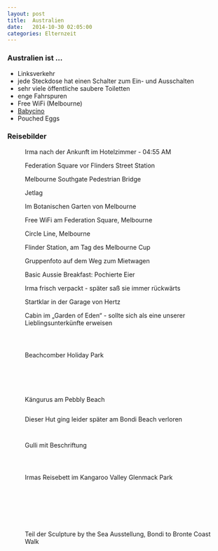 ```yaml
---
layout: post
title:  Australien
date:   2014-10-30 02:05:00
categories: Elternzeit
---
```


### Australien ist …

- Linksverkehr
- jede Steckdose hat einen Schalter zum Ein- und Ausschalten
- sehr viele öffentliche saubere Toiletten
- enge Fahrspuren
- Free WiFi (Melbourne)
- [Babycino][babycino]
- Pouched Eggs

### Reisebilder

<div class="carousel">
<figure>
	<picture>
		<source srcset="/assets/images/phone/DSC01752.JPG" media="(max-width:320px)">
		<source srcset="/assets/images/tablet/DSC01752.JPG" media="(max-width:800px)">
		<source srcset="/assets/images/desktop/DSC01752.JPG" media="(min-width:800px)">
		<img alt="">
	</picture>
	<figcaption>Irma nach der Ankunft im Hotelzimmer - 04:55 AM</figcaption>
</figure>
<figure>
	<picture>
		<source srcset="/assets/images/phone/IMGP0015.JPG" media="(max-width:320px)">
		<source srcset="/assets/images/tablet/IMGP0015.JPG" media="(max-width:800px)">
		<source srcset="/assets/images/desktop/IMGP0015.JPG" media="(min-width:800px)">
		<img alt="">
	</picture>
	<figcaption>Federation Square vor Flinders Street Station</figcaption>
</figure>
<figure>
	<picture>
		<source srcset="/assets/images/phone/IMGP0028.JPG" media="(max-width:320px)">
		<source srcset="/assets/images/tablet/IMGP0028.JPG" media="(max-width:800px)">
		<source srcset="/assets/images/desktop/IMGP0028.JPG" media="(min-width:800px)">
		<img alt="">
	</picture>
	<figcaption>Melbourne Southgate Pedestrian Bridge</figcaption>
</figure>
<figure>
	<picture>
		<source srcset="/assets/images/phone/DSC01760.JPG" media="(max-width:320px)">
		<source srcset="/assets/images/tablet/DSC01760.JPG" media="(max-width:800px)">
		<source srcset="/assets/images/desktop/DSC01760.JPG" media="(min-width:800px)">
		<img alt="">
	</picture>
	<figcaption>Jetlag</figcaption>
</figure>
<figure>
	<picture>
		<source srcset="/assets/images/phone/IMGP0049.JPG" media="(max-width:320px)">
		<source srcset="/assets/images/tablet/IMGP0049.JPG" media="(max-width:800px)">
		<source srcset="/assets/images/desktop/IMGP0049.JPG" media="(min-width:800px)">
		<img alt="">
	</picture>
	<figcaption>Im Botanischen Garten von Melbourne</figcaption>
</figure>
<figure>
	<picture>
		<source srcset="/assets/images/phone/IMGP0069.JPG" media="(max-width:320px)">
		<source srcset="/assets/images/tablet/IMGP0069.JPG" media="(max-width:800px)">
		<source srcset="/assets/images/desktop/IMGP0069.JPG" media="(min-width:800px)">
		<img alt="">
	</picture>
	<figcaption>Free WiFi am Federation Square, Melbourne</figcaption>
</figure>
<figure>
	<picture>
		<source srcset="/assets/images/phone/IMGP0102.JPG" media="(max-width:320px)">
		<source srcset="/assets/images/tablet/IMGP0102.JPG" media="(max-width:800px)">
		<source srcset="/assets/images/desktop/IMGP0102.JPG" media="(min-width:800px)">
		<img alt="">
	</picture>
	<figcaption>Circle Line, Melbourne</figcaption>
</figure>
<figure>
	<picture>
		<source srcset="/assets/images/phone/IMGP0104.JPG" media="(max-width:320px)">
		<source srcset="/assets/images/tablet/IMGP0104.JPG" media="(max-width:800px)">
		<source srcset="/assets/images/desktop/IMGP0104.JPG" media="(min-width:800px)">
		<img alt="">
	</picture>
	<figcaption>Flinder Station, am Tag des Melbourne Cup</figcaption>
</figure>
<figure>
	<picture>
		<source srcset="/assets/images/phone/DSC01769.JPG" media="(max-width:320px)">
		<source srcset="/assets/images/tablet/DSC01769.JPG" media="(max-width:800px)">
		<source srcset="/assets/images/desktop/DSC01769.JPG" media="(min-width:800px)">
		<img alt="">
	</picture>
	<figcaption>Gruppenfoto auf dem Weg zum Mietwagen</figcaption>
</figure>
<figure>
	<picture>
		<source srcset="/assets/images/phone/IMG_0513.JPG" media="(max-width:320px)">
		<source srcset="/assets/images/tablet/IMG_0513.JPG" media="(max-width:800px)">
		<source srcset="/assets/images/desktop/IMG_0513.JPG" media="(min-width:800px)">
		<img alt="">
	</picture>
	<figcaption>Basic Aussie Breakfast: Pochierte Eier</figcaption>
</figure>
<figure>
	<picture>
		<source srcset="/assets/images/phone/DSC01770.JPG" media="(max-width:320px)">
		<source srcset="/assets/images/tablet/DSC01770.JPG" media="(max-width:800px)">
		<source srcset="/assets/images/desktop/DSC01770.JPG" media="(min-width:800px)">
		<img alt="">
	</picture>
	<figcaption>Irma frisch verpackt - später saß sie immer rückwärts</figcaption>
</figure>
<figure>
	<picture>
		<source srcset="/assets/images/phone/DSC01771.JPG" media="(max-width:320px)">
		<source srcset="/assets/images/tablet/DSC01771.JPG" media="(max-width:800px)">
		<source srcset="/assets/images/desktop/DSC01771.JPG" media="(min-width:800px)">
		<img alt="">
	</picture>
	<figcaption>Startklar in der Garage von Hertz</figcaption>
</figure>
<figure>
	<picture>
		<source srcset="/assets/images/phone/IMGP0129.JPG" media="(max-width:320px)">
		<source srcset="/assets/images/tablet/IMGP0129.JPG" media="(max-width:800px)">
		<source srcset="/assets/images/desktop/IMGP0129.JPG" media="(min-width:800px)">
		<img alt="">
	</picture>
	<figcaption>Cabin im „Garden of Eden“ - sollte sich als eine unserer Lieblingsunterkünfte erweisen</figcaption>
</figure>
<figure>
	<picture>
		<source srcset="/assets/images/phone/IMGP0149.JPG" media="(max-width:320px)">
		<source srcset="/assets/images/tablet/IMGP0149.JPG" media="(max-width:800px)">
		<source srcset="/assets/images/desktop/IMGP0149.JPG" media="(min-width:800px)">
		<img alt="">
	</picture>
</figure>
<figure>
	<picture>
		<source srcset="/assets/images/phone/IMGP0155.JPG" media="(max-width:320px)">
		<source srcset="/assets/images/tablet/IMGP0155.JPG" media="(max-width:800px)">
		<source srcset="/assets/images/desktop/IMGP0155.JPG" media="(min-width:800px)">
		<img alt="">
	</picture>
</figure>
<figure>
	<picture>
		<source srcset="/assets/images/phone/IMGP0157.JPG" media="(max-width:320px)">
		<source srcset="/assets/images/tablet/IMGP0157.JPG" media="(max-width:800px)">
		<source srcset="/assets/images/desktop/IMGP0157.JPG" media="(min-width:800px)">
		<img alt="">
	</picture>
</figure>
<figure>
	<picture>
		<source srcset="/assets/images/phone/IMGP0158.JPG" media="(max-width:320px)">
		<source srcset="/assets/images/tablet/IMGP0158.JPG" media="(max-width:800px)">
		<source srcset="/assets/images/desktop/IMGP0158.JPG" media="(min-width:800px)">
		<img alt="">
	</picture>
	<figcaption>Beachcomber Holiday Park</figcaption>
</figure>
<figure>
	<picture>
		<source srcset="/assets/images/phone/IMGP0165.JPG" media="(max-width:320px)">
		<source srcset="/assets/images/tablet/IMGP0165.JPG" media="(max-width:800px)">
		<source srcset="/assets/images/desktop/IMGP0165.JPG" media="(min-width:800px)">
		<img alt="">
	</picture>
</figure>
<figure>
	<picture>
		<source srcset="/assets/images/phone/IMGP0166.JPG" media="(max-width:320px)">
		<source srcset="/assets/images/tablet/IMGP0166.JPG" media="(max-width:800px)">
		<source srcset="/assets/images/desktop/IMGP0166.JPG" media="(min-width:800px)">
		<img alt="">
	</picture>
</figure>
<figure>
	<picture>
		<source srcset="/assets/images/phone/IMGP0177.JPG" media="(max-width:320px)">
		<source srcset="/assets/images/tablet/IMGP0177.JPG" media="(max-width:800px)">
		<source srcset="/assets/images/desktop/IMGP0177.JPG" media="(min-width:800px)">
		<img alt="">
	</picture>
</figure>
<figure>
	<picture>
		<source srcset="/assets/images/phone/IMGP0178.JPG" media="(max-width:320px)">
		<source srcset="/assets/images/tablet/IMGP0178.JPG" media="(max-width:800px)">
		<source srcset="/assets/images/desktop/IMGP0178.JPG" media="(min-width:800px)">
		<img alt="">
	</picture>
</figure>
<figure>
	<picture>
		<source srcset="/assets/images/phone/IMGP0182.JPG" media="(max-width:320px)">
		<source srcset="/assets/images/tablet/IMGP0182.JPG" media="(max-width:800px)">
		<source srcset="/assets/images/desktop/IMGP0182.JPG" media="(min-width:800px)">
		<img alt="">
	</picture>
</figure>
<figure>
	<picture>
		<source srcset="/assets/images/phone/IMGP0184.JPG" media="(max-width:320px)">
		<source srcset="/assets/images/tablet/IMGP0184.JPG" media="(max-width:800px)">
		<source srcset="/assets/images/desktop/IMGP0184.JPG" media="(min-width:800px)">
		<img alt="">
	</picture>
	<figcaption>Kängurus am Pebbly Beach</figcaption>
</figure>
<figure>
	<picture>
		<source srcset="/assets/images/phone/IMGP0191.JPG" media="(max-width:320px)">
		<source srcset="/assets/images/tablet/IMGP0191.JPG" media="(max-width:800px)">
		<source srcset="/assets/images/desktop/IMGP0191.JPG" media="(min-width:800px)">
		<img alt="">
	</picture>
</figure>
<figure>
	<picture>
		<source srcset="/assets/images/phone/IMGP0194.JPG" media="(max-width:320px)">
		<source srcset="/assets/images/tablet/IMGP0194.JPG" media="(max-width:800px)">
		<source srcset="/assets/images/desktop/IMGP0194.JPG" media="(min-width:800px)">
		<img alt="">
	</picture>
	<figcaption>Dieser Hut ging leider später am Bondi Beach verloren</figcaption>
</figure>
<figure>
	<picture>
		<source srcset="/assets/images/phone/IMGP0195.JPG" media="(max-width:320px)">
		<source srcset="/assets/images/tablet/IMGP0195.JPG" media="(max-width:800px)">
		<source srcset="/assets/images/desktop/IMGP0195.JPG" media="(min-width:800px)">
		<img alt="">
	</picture>
</figure>
<figure>
	<picture>
		<source srcset="/assets/images/phone/IMGP0203.JPG" media="(max-width:320px)">
		<source srcset="/assets/images/tablet/IMGP0203.JPG" media="(max-width:800px)">
		<source srcset="/assets/images/desktop/IMGP0203.JPG" media="(min-width:800px)">
		<img alt="">
	</picture>
</figure>
<figure>
	<picture>
		<source srcset="/assets/images/phone/IMGP0211.JPG" media="(max-width:320px)">
		<source srcset="/assets/images/tablet/IMGP0211.JPG" media="(max-width:800px)">
		<source srcset="/assets/images/desktop/IMGP0211.JPG" media="(min-width:800px)">
		<img alt="">
	</picture>
	<figcaption>Gulli mit Beschriftung</figcaption>
</figure>
<figure>
	<picture>
		<source srcset="/assets/images/phone/IMGP0219.JPG" media="(max-width:320px)">
		<source srcset="/assets/images/tablet/IMGP0219.JPG" media="(max-width:800px)">
		<source srcset="/assets/images/desktop/IMGP0219.JPG" media="(min-width:800px)">
		<img alt="">
	</picture>
</figure>
<figure>
	<picture>
		<source srcset="/assets/images/phone/IMGP0234.JPG" media="(max-width:320px)">
		<source srcset="/assets/images/tablet/IMGP0234.JPG" media="(max-width:800px)">
		<source srcset="/assets/images/desktop/IMGP0234.JPG" media="(min-width:800px)">
		<img alt="">
	</picture>
</figure>
<figure>
	<picture>
		<source srcset="/assets/images/phone/DSC01796.JPG" media="(max-width:320px)">
		<source srcset="/assets/images/tablet/DSC01796.JPG" media="(max-width:800px)">
		<source srcset="/assets/images/desktop/DSC01796.JPG" media="(min-width:800px)">
		<img alt="">
	</picture>
</figure>
<figure>
	<picture>
		<source srcset="/assets/images/phone/IMGP0259.JPG" media="(max-width:320px)">
		<source srcset="/assets/images/tablet/IMGP0259.JPG" media="(max-width:800px)">
		<source srcset="/assets/images/desktop/IMGP0259.JPG" media="(min-width:800px)">
		<img alt="">
	</picture>
	<figcaption>Irmas Reisebett im Kangaroo Valley Glenmack Park</figcaption>
</figure>
<figure>
	<picture>
		<source srcset="/assets/images/phone/DSC01811.JPG" media="(max-width:320px)">
		<source srcset="/assets/images/tablet/DSC01811.JPG" media="(max-width:800px)">
		<source srcset="/assets/images/desktop/DSC01811.JPG" media="(min-width:800px)">
		<img alt="">
	</picture>
</figure>
<figure>
	<picture>
		<source srcset="/assets/images/phone/IMGP0307.JPG" media="(max-width:320px)">
		<source srcset="/assets/images/tablet/IMGP0307.JPG" media="(max-width:800px)">
		<source srcset="/assets/images/desktop/IMGP0307.JPG" media="(min-width:800px)">
		<img alt="">
	</picture>
</figure>
<figure>
	<picture>
		<source srcset="/assets/images/phone/IMGP0324.JPG" media="(max-width:320px)">
		<source srcset="/assets/images/tablet/IMGP0324.JPG" media="(max-width:800px)">
		<source srcset="/assets/images/desktop/IMGP0324.JPG" media="(min-width:800px)">
		<img alt="">
	</picture>
</figure>
<figure>
	<picture>
		<source srcset="/assets/images/phone/IMGP0336.JPG" media="(max-width:320px)">
		<source srcset="/assets/images/tablet/IMGP0336.JPG" media="(max-width:800px)">
		<source srcset="/assets/images/desktop/IMGP0336.JPG" media="(min-width:800px)">
		<img alt="">
	</picture>
</figure>
<figure>
	<picture>
		<source srcset="/assets/images/phone/IMGP0352.JPG" media="(max-width:320px)">
		<source srcset="/assets/images/tablet/IMGP0352.JPG" media="(max-width:800px)">
		<source srcset="/assets/images/desktop/IMGP0352.JPG" media="(min-width:800px)">
		<img alt="">
	</picture>
</figure>
<figure>
	<picture>
		<source srcset="/assets/images/phone/IMGP0372.JPG" media="(max-width:320px)">
		<source srcset="/assets/images/tablet/IMGP0372.JPG" media="(max-width:800px)">
		<source srcset="/assets/images/desktop/IMGP0372.JPG" media="(min-width:800px)">
		<img alt="">
	</picture>
</figure>
<figure>
	<picture>
		<source srcset="/assets/images/phone/DSC01830.JPG" media="(max-width:320px)">
		<source srcset="/assets/images/tablet/DSC01830.JPG" media="(max-width:800px)">
		<source srcset="/assets/images/desktop/DSC01830.JPG" media="(min-width:800px)">
		<img alt="">
	</picture>
</figure>
<figure>
	<picture>
		<source srcset="/assets/images/phone/IMG_0592.JPG" media="(max-width:320px)">
		<source srcset="/assets/images/tablet/IMG_0592.JPG" media="(max-width:800px)">
		<source srcset="/assets/images/desktop/IMG_0592.JPG" media="(min-width:800px)">
		<img alt="">
	</picture>
	<figcaption>Teil der Sculpture by the Sea Ausstellung, Bondi to Bronte Coast Walk</figcaption>
</figure>
</div>

[babycino]: http://en.wikipedia.org/wiki/Babycino
